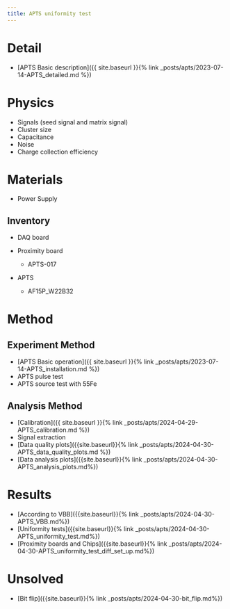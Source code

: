 ```yaml
---
title: APTS uniformity test
---
```


# Detail
- [APTS Basic description]({{ site.baseurl }}{% link _posts/apts/2023-07-14-APTS_detailed.md %})

# Physics
- Signals (seed signal and matrix signal)
- Cluster size
- Capacitance
- Noise 
- Charge collection efficiency

# Materials
- Power Supply
  
## Inventory
- DAQ board

- Proximity board
  - APTS-017

- APTS
  - AF15P_W22B32

# Method

## Experiment Method
- [APTS Basic operation]({{ site.baseurl }}{% link _posts/apts/2023-07-14-APTS_installation.md %})
- APTS pulse test
- APTS source test with 55Fe

## Analysis Method
- [Calibration]({{ site.baseurl }}{% link _posts/apts/2024-04-29-APTS_calibration.md %})
- Signal extraction
- [Data quality plots]({{site.baseurl}}{% link _posts/apts/2024-04-30-APTS_data_quality_plots.md %})
- [Data analysis plots]({{site.baseurl}}{% link _posts/apts/2024-04-30-APTS_analysis_plots.md%})

# Results
- [According to VBB]({{site.baseurl}}{% link _posts/apts/2024-04-30-APTS_VBB.md%})
- [Uniformity tests]({{site.baseurl}}{% link _posts/apts/2024-04-30-APTS_uniformity_test.md%})
- [Proximity boards and Chips]({{site.baseurl}}{% link _posts/apts/2024-04-30-APTS_uniformity_test_diff_set_up.md%})

# Unsolved
- [Bit flip]({{site.baseurl}}{% link _posts/apts/2024-04-30-bit_flip.md%})